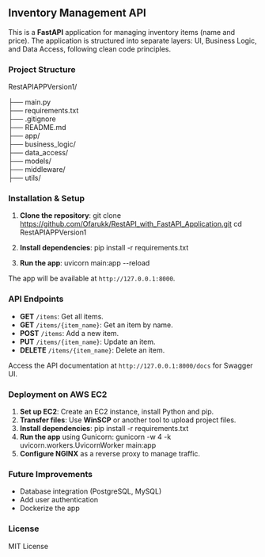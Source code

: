 ## Inventory Management API

This is a **FastAPI** application for managing inventory items (name and price). The application is structured into separate layers: UI, Business Logic, and Data Access, following clean code principles.

### Project Structure

RestAPIAPPVersion1/

├── main.py  
├── requirements.txt  
├── .gitignore  
├── README.md  
├── app/  
├── business_logic/  
├── data_access/  
├── models/  
├── middleware/  
├── utils/

### Installation & Setup

1. **Clone the repository**:
   git clone https://github.com/Ofarukk/RestAPI_with_FastAPI_Application.git
   cd RestAPIAPPVersion1
2. **Install dependencies**:
   pip install -r requirements.txt

3. **Run the app**:
   uvicorn main:app --reload

The app will be available at `http://127.0.0.1:8000`.

### API Endpoints

- **GET** `/items`: Get all items.
- **GET** `/items/{item_name}`: Get an item by name.
- **POST** `/items`: Add a new item.
- **PUT** `/items/{item_name}`: Update an item.
- **DELETE** `/items/{item_name}`: Delete an item.

Access the API documentation at `http://127.0.0.1:8000/docs` for Swagger UI.

### Deployment on AWS EC2

1. **Set up EC2**: Create an EC2 instance, install Python and pip.
2. **Transfer files**: Use **WinSCP** or another tool to upload project files.
3. **Install dependencies**:
   pip install -r requirements.txt
4. **Run the app** using Gunicorn:
   gunicorn -w 4 -k uvicorn.workers.UvicornWorker main:app
5. **Configure NGINX** as a reverse proxy to manage traffic.

### Future Improvements

- Database integration (PostgreSQL, MySQL)
- Add user authentication
- Dockerize the app

### License

MIT License
